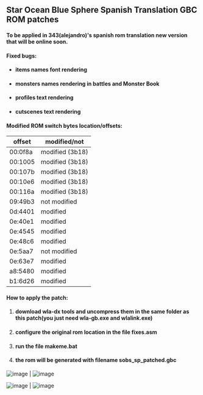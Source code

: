
## Star Ocean Blue Sphere Spanish Translation GBC ROM patches

#### To be applied in 343(alejandro)'s spanish rom translation new version that will be online soon.


#### Fixed bugs:
 - #### items names font rendering
   
 - #### monsters names rendering in battles and Monster Book

 - #### profiles text rendering
 
 - #### cutscenes text rendering
 
#### Modified ROM switch bytes location/offsets:
|offset|modified/not|
|------|------------|
|00:0f8a|modified (3b18)|
|00:1005|modified (3b18)|
|00:107b|modified (3b18)|
|00:10e6|modified (3b18)|
|00:116a|modified (3b18)|
|09:49b3|not modified|
|0d:4401|modified|
|0e:40e1|modified|
|0e:4545|modified|
|0e:48c6|modified|
|0e:5aa7|not modified|
|0e:63e7|modified|
|a8:5480|modified|
|b1:6d26|modified|


#### How to apply the patch:

 1. #### download wla-dx tools and uncompress them in the same folder as this patch(you just need wla-gb.exe and wlalink.exe)
 2. #### configure the original rom location in the file fixes.asm
 3. #### run the file makeme.bat
 4. #### the rom will be generated with filename sobs_sp_patched.gbc

![image](https://user-images.githubusercontent.com/31348553/120906207-e1db3680-c62d-11eb-9a63-1546368b8a80.png) | 
![image](https://user-images.githubusercontent.com/31348553/120906216-ed2e6200-c62d-11eb-86d3-c12da23954bf.png)


![image](https://user-images.githubusercontent.com/31348553/168378989-71cb40eb-3455-46d5-96a8-fd9d1ce42d59.png) |
![image](https://user-images.githubusercontent.com/31348553/168379064-b31d9487-3255-45c0-956f-fce43465f130.png)



